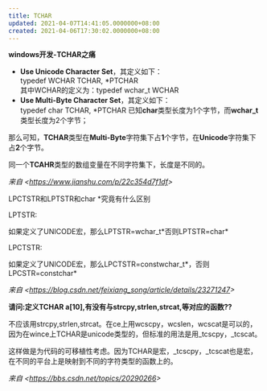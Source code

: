 ```yaml
---
title: TCHAR
updated: 2021-04-07T14:41:05.0000000+08:00
created: 2021-04-06T17:30:02.0000000+08:00
---
```


**windows开发-TCHAR之痛**
- **Use Unicode Character Set**，其定义如下：  
  typedef WCHAR TCHAR, \*PTCHAR  
  其中WCHAR的定义为：typedef wchar_t WCHAR
- **Use Multi-Byte Character Set**，其定义如下：  
  typedef char TCHAR, \*PTCHAR
已知**char**类型长度为1个字节，而**wchar_t**类型长度为2个字节；

那么可知，**TCHAR**类型在**Multi-Byte**字符集下占**1**个字节，在**Unicode**字符集下占**2**个字节。

同一个**TCAHR**类型的数组变量在不同字符集下，长度是不同的。

*来自 \<<https://www.jianshu.com/p/22c354d7f1df>\>*

LPCTSTR和LPTSTR和char \*究竟有什么区别

LPTSTR:

如果定义了UNICODE宏，那么LPTSTR=wchar_t\*否则LPTSTR=char\*

LPCTSTR:

如果定义了UNICODE宏，那么LPCTSTR=constwchar_t\*，否则LPCSTR=constchar\*

*来自 \<<https://blog.csdn.net/feixiang_song/article/details/23271247>\>*

**请问:定义TCHAR a\[10\],有没有与strcpy,strlen,strcat,等对应的函数??**

不应该用strcpy,strlen,strcat。在ce上用wcscpy，wcslen，wcscat是可以的，因为在wince上TCHAR是unicode类型的，但标准的用法是用_tcscpy，\_tcscat。

这样做是为代码的可移植性考虑。因为TCHAR是宏，\_tcscpy，\_tcscat也是宏，在不同的平台上是映射到不同的字符类型的函数上的。

*来自 \<<https://bbs.csdn.net/topics/20290266>\>*

